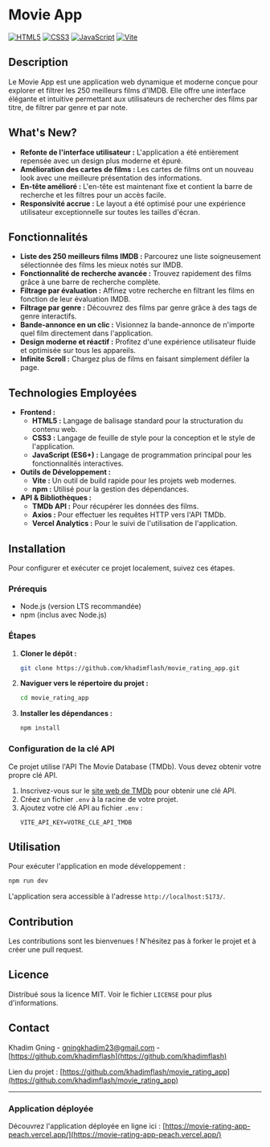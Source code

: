 # Movie App

[![HTML5](https://img.shields.io/badge/HTML5-E34F26?style=for-the-badge&logo=html5&logoColor=white)](https://developer.mozilla.org/en-US/docs/Web/HTML)
[![CSS3](https://img.shields.io/badge/CSS3-1572B6?style=for-the-badge&logo=css3&logoColor=white)](https://developer.mozilla.org/en-US/docs/Web/CSS)
[![JavaScript](https://img.shields.io/badge/JavaScript-F7DF1E?style=for-the-badge&logo=javascript&logoColor=black)](https://developer.mozilla.org/en-US/docs/Web/JavaScript)
[![Vite](https://img.shields.io/badge/Vite-646CFF?style=for-the-badge&logo=vite&logoColor=white)](https://vitejs.dev/)

## Description

Le Movie App est une application web dynamique et moderne conçue pour explorer et filtrer les 250 meilleurs films d'IMDB. Elle offre une interface élégante et intuitive permettant aux utilisateurs de rechercher des films par titre, de filtrer par genre et par note.

## What's New?

- **Refonte de l'interface utilisateur :** L'application a été entièrement repensée avec un design plus moderne et épuré.
- **Amélioration des cartes de films :** Les cartes de films ont un nouveau look avec une meilleure présentation des informations.
- **En-tête amélioré :** L'en-tête est maintenant fixe et contient la barre de recherche et les filtres pour un accès facile.
- **Responsivité accrue :** Le layout a été optimisé pour une expérience utilisateur exceptionnelle sur toutes les tailles d'écran.

## Fonctionnalités

*   **Liste des 250 meilleurs films IMDB :** Parcourez une liste soigneusement sélectionnée des films les mieux notés sur IMDB.
*   **Fonctionnalité de recherche avancée :** Trouvez rapidement des films grâce à une barre de recherche complète.
*   **Filtrage par évaluation :** Affinez votre recherche en filtrant les films en fonction de leur évaluation IMDB.
*   **Filtrage par genre :** Découvrez des films par genre grâce à des tags de genre interactifs.
*   **Bande-annonce en un clic :** Visionnez la bande-annonce de n'importe quel film directement dans l'application.
*   **Design moderne et réactif :** Profitez d'une expérience utilisateur fluide et optimisée sur tous les appareils.
*   **Infinite Scroll :** Chargez plus de films en faisant simplement défiler la page.

## Technologies Employées

*   **Frontend :**
    *   **HTML5 :** Langage de balisage standard pour la structuration du contenu web.
    *   **CSS3 :** Langage de feuille de style pour la conception et le style de l'application.
    *   **JavaScript (ES6+) :** Langage de programmation principal pour les fonctionnalités interactives.
*   **Outils de Développement :**
    *   **Vite :** Un outil de build rapide pour les projets web modernes.
    *   **npm :** Utilisé pour la gestion des dépendances.
*   **API & Bibliothèques :**
    *   **TMDb API :** Pour récupérer les données des films.
    *   **Axios :** Pour effectuer les requêtes HTTP vers l'API TMDb.
    *   **Vercel Analytics :** Pour le suivi de l'utilisation de l'application.

## Installation

Pour configurer et exécuter ce projet localement, suivez ces étapes.

### Prérequis

*   Node.js (version LTS recommandée)
*   npm (inclus avec Node.js)

### Étapes

1.  **Cloner le dépôt :**
    ```bash
    git clone https://github.com/khadimflash/movie_rating_app.git
    ```
2.  **Naviguer vers le répertoire du projet :**
    ```bash
    cd movie_rating_app
    ```
3.  **Installer les dépendances :**
    ```bash
    npm install
    ```

### Configuration de la clé API

Ce projet utilise l'API The Movie Database (TMDb). Vous devez obtenir votre propre clé API.

1.  Inscrivez-vous sur le [site web de TMDb](https://www.themoviedb.org/documentation/api) pour obtenir une clé API.
2.  Créez un fichier `.env` à la racine de votre projet.
3.  Ajoutez votre clé API au fichier `.env` :
    ```
    VITE_API_KEY=VOTRE_CLE_API_TMDB
    ```

## Utilisation

Pour exécuter l'application en mode développement :

```bash
npm run dev
```

L'application sera accessible à l'adresse `http://localhost:5173/`.

## Contribution

Les contributions sont les bienvenues ! N'hésitez pas à forker le projet et à créer une pull request.

## Licence

Distribué sous la licence MIT. Voir le fichier `LICENSE` pour plus d'informations.

## Contact

Khadim Gning - [gningkhadim23@gmail.com](mailto:gningkhadim23@gmail.com) - [https://github.com/khadimflash](https://github.com/khadimflash)

Lien du projet : [https://github.com/khadimflash/movie_rating_app](https://github.com/khadimflash/movie_rating_app)

---

### Application déployée

Découvrez l'application déployée en ligne ici : [https://movie-rating-app-peach.vercel.app/](https://movie-rating-app-peach.vercel.app/)
